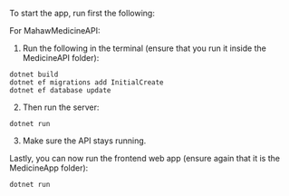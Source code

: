 To start the app, run first the following:

For MahawMedicineAPI:

1) Run the following in the terminal (ensure that you run it inside the MedicineAPI folder):
```
dotnet build
dotnet ef migrations add InitialCreate
dotnet ef database update
```
2) Then run the server:
```
dotnet run
```
3) Make sure the API stays running.

Lastly, you can now run the frontend web app (ensure again that it is the MedicineApp folder):
```
dotnet run
```
